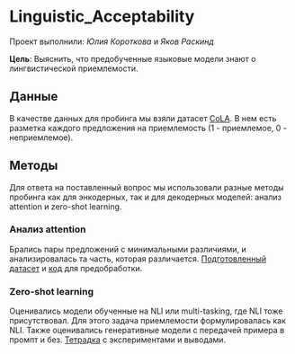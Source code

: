 # Linguistic_Acceptability

Проект выполнили: *Юлия Короткова* и *Яков Раскинд*

**Цель**: Выяснить, что предобученные языковые модели знают о лингвистической приемлемости.

## Данные

В качестве данных для пробинга мы взяли датасет [CoLA](https://nyu-mll.github.io/CoLA/). В нем есть разметка каждого предложения на приемлемость (1 - приемлемое, 0 - неприемлемое).

## Методы

Для ответа на поставленный вопрос мы использовали разные методы пробинга как для энкодерных, так и для декодерных моделей: анализ attention и zero-shot learning.

### Анализ attention

Брались пары предложений с минимальными различиями, и анализировалась та часть, которая различается. [Подготовленный датасет](https://github.com/yuliya1324/Linguistic_Acceptability/blob/main/cola.csv) и [код](https://github.com/yuliya1324/Linguistic_Acceptability/blob/main/dataset_preparation.ipynb) для предобработки.

### Zero-shot learning

Оценивались модели обученные на NLI или multi-tasking, где NLI тоже присутствовал. Для этого задача приемлемости формулировалась как NLI. Также оценивались генеративные модели с передачей примера в промпт и без. [Тетрадка](https://github.com/yuliya1324/Linguistic_Acceptability/blob/main/zero-shot.ipynb) с экспериментами и выводами.

